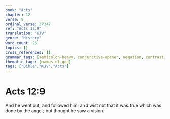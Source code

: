 ```yaml
---
book: "Acts"
chapter: 12
verse: 9
ordinal_verse: 27347
ref: "Acts 12:9"
translation: "KJV"
genre: "History"
word_count: 26
topics: []
cross_references: []
grammar_tags: [semicolon-heavy, conjunctive-opener, negation, contrast, conditional]
thematic_tags: [names-of-god]
tags: ["Bible","KJV","Acts"]
---
```


# Acts 12:9

And he went out, and followed him; and wist not that it was true which was done by the angel; but thought he saw a vision.
